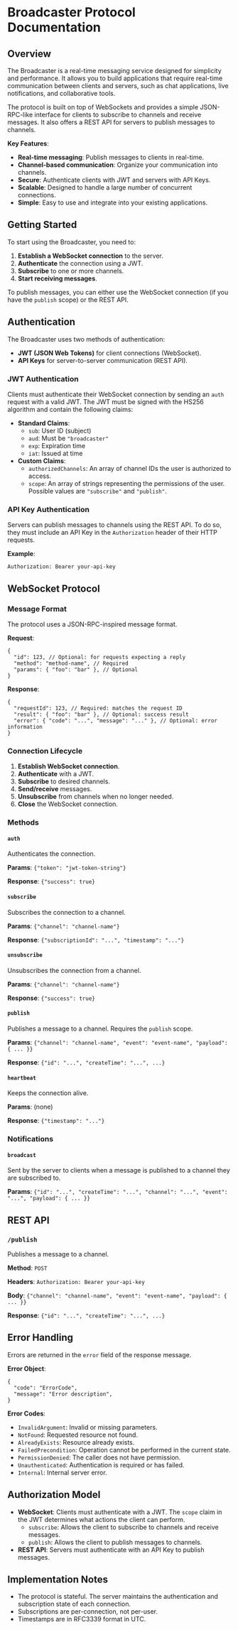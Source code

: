 # Broadcaster Protocol Documentation

## Overview

The Broadcaster is a real-time messaging service designed for simplicity and performance. It allows you to build applications that require real-time communication between clients and servers, such as chat applications, live notifications, and collaborative tools.

The protocol is built on top of WebSockets and provides a simple JSON-RPC-like interface for clients to subscribe to channels and receive messages. It also offers a REST API for servers to publish messages to channels.

**Key Features**:

- **Real-time messaging**: Publish messages to clients in real-time.
- **Channel-based communication**: Organize your communication into channels.
- **Secure**: Authenticate clients with JWT and servers with API Keys.
- **Scalable**: Designed to handle a large number of concurrent connections.
- **Simple**: Easy to use and integrate into your existing applications.

## Getting Started

To start using the Broadcaster, you need to:

1.  **Establish a WebSocket connection** to the server.
2.  **Authenticate** the connection using a JWT.
3.  **Subscribe** to one or more channels.
4.  **Start receiving messages**.

To publish messages, you can either use the WebSocket connection (if you have the `publish` scope) or the REST API.

## Authentication

The Broadcaster uses two methods of authentication:

- **JWT (JSON Web Tokens)** for client connections (WebSocket).
- **API Keys** for server-to-server communication (REST API).

### JWT Authentication

Clients must authenticate their WebSocket connection by sending an `auth` request with a valid JWT. The JWT must be signed with the HS256 algorithm and contain the following claims:

- **Standard Claims**:
  - `sub`: User ID (subject)
  - `aud`: Must be `"broadcaster"`
  - `exp`: Expiration time
  - `iat`: Issued at time
- **Custom Claims**:
  - `authorizedChannels`: An array of channel IDs the user is authorized to access.
  - `scope`: An array of strings representing the permissions of the user. Possible values are `"subscribe"` and `"publish"`.

### API Key Authentication

Servers can publish messages to channels using the REST API. To do so, they must include an API Key in the `Authorization` header of their HTTP requests.

**Example**:

```
Authorization: Bearer your-api-key
```

## WebSocket Protocol

### Message Format

The protocol uses a JSON-RPC-inspired message format.

**Request**:

```jsonc
{
  "id": 123, // Optional: for requests expecting a reply
  "method": "method-name", // Required
  "params": { "foo": "bar" }, // Optional
}
```

**Response**:

```jsonc
{
  "requestId": 123, // Required: matches the request ID
  "result": { "foo": "bar" }, // Optional: success result
  "error": { "code": "...", "message": "..." }, // Optional: error information
}
```

### Connection Lifecycle

1.  **Establish WebSocket connection**.
2.  **Authenticate** with a JWT.
3.  **Subscribe** to desired channels.
4.  **Send/receive** messages.
5.  **Unsubscribe** from channels when no longer needed.
6.  **Close** the WebSocket connection.

### Methods

#### `auth`

Authenticates the connection.

**Params**: `{"token": "jwt-token-string"}`

**Response**: `{"success": true}`

#### `subscribe`

Subscribes the connection to a channel.

**Params**: `{"channel": "channel-name"}`

**Response**: `{"subscriptionId": "...", "timestamp": "..."}`

#### `unsubscribe`

Unsubscribes the connection from a channel.

**Params**: `{"channel": "channel-name"}`

**Response**: `{"success": true}`

#### `publish`

Publishes a message to a channel. Requires the `publish` scope.

**Params**: `{"channel": "channel-name", "event": "event-name", "payload": { ... }}`

**Response**: `{"id": "...", "createTime": "...", ...}`

#### `heartbeat`

Keeps the connection alive.

**Params**: (none)

**Response**: `{"timestamp": "..."}`

### Notifications

#### `broadcast`

Sent by the server to clients when a message is published to a channel they are subscribed to.

**Params**: `{"id": "...", "createTime": "...", "channel": "...", "event": "...", "payload": { ... }}`

## REST API

### `/publish`

Publishes a message to a channel.

**Method**: `POST`

**Headers**: `Authorization: Bearer your-api-key`

**Body**: `{"channel": "channel-name", "event": "event-name", "payload": { ... }}`

**Response**: `{"id": "...", "createTime": "...", ...}`

## Error Handling

Errors are returned in the `error` field of the response message.

**Error Object**:

```jsonc
{
  "code": "ErrorCode",
  "message": "Error description",
}
```

**Error Codes**:

- `InvalidArgument`: Invalid or missing parameters.
- `NotFound`: Requested resource not found.
- `AlreadyExists`: Resource already exists.
- `FailedPrecondition`: Operation cannot be performed in the current state.
- `PermissionDenied`: The caller does not have permission.
- `Unauthenticated`: Authentication is required or has failed.
- `Internal`: Internal server error.

## Authorization Model

- **WebSocket**: Clients must authenticate with a JWT. The `scope` claim in the JWT determines what actions the client can perform.
  - `subscribe`: Allows the client to subscribe to channels and receive messages.
  - `publish`: Allows the client to publish messages to channels.
- **REST API**: Servers must authenticate with an API Key to publish messages.

## Implementation Notes

- The protocol is stateful. The server maintains the authentication and subscription state of each connection.
- Subscriptions are per-connection, not per-user.
- Timestamps are in RFC3339 format in UTC.
